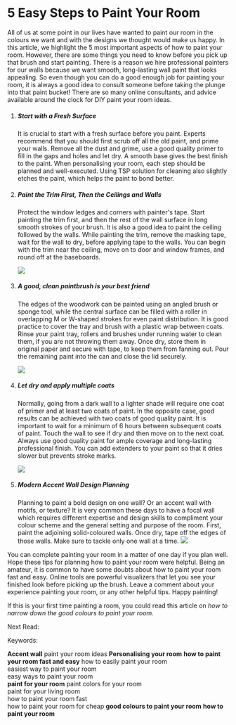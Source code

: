 #  5 Easy Steps to Paint Your Room	

All of us at some point in our lives have wanted to paint our room in the colours we want and with the designs we thought would make us happy. In this article, we highlight the 5 most important aspects of how to paint your room. However, there are some things you need to know before you pick up that brush and start painting. There is a reason we hire professional painters for our walls because we want smooth, long-lasting wall paint that looks appealing. So even though you can do a good enough job for painting your room, it is always a good idea to consult someone before taking the plunge into that paint bucket! There are so many online consultants, and advice available around the clock for DIY paint your room ideas.

 

1. ##### Start with a Fresh Surface

   It is crucial to start with a fresh surface before you paint. Experts recommend that you should first scrub off all the old paint, and prime your walls. Remove all the dust and grime, use a good quality primer to fill in the gaps and holes and let dry. A smooth base gives the best finish to the paint. When personalising your room, each step should be planned and well-executed. Using TSP solution for cleaning also slightly etches the paint, which helps the paint to bond better. 

2. ##### Paint the Trim First, Then the Ceilings and Walls

   Protect the window ledges and corners with painter's tape. Start painting the trim first, and then the rest of the wall surface in long smooth strokes of your brush. It is also a good idea to paint the ceiling followed by the walls. While painting the trim, remove the masking tape, wait for the wall to dry, before applying tape to the walls. You can begin with the trim near the ceiling, move on to door and window frames, and round off at the baseboards.

   

   ![](https://images.ctfassets.net/qjx9xgp99sha/4vokI6Su80ajkp5wJVSckW/87d6c767ecc6f0b08b353074bc9d5b8d/ChoosingTrimPaint_Whipped_Clare_Paint_1.jpg?fm=jpg&fl=progressive&w=2000) 

3. ##### A good, clean paintbrush is your best friend

   The edges of the woodwork can be painted using an angled brush or sponge tool, while the central surface can be filled with a roller in overlapping M or W-shaped strokes for even paint distribution. It is good practice to cover the tray and brush with a plastic wrap between coats. Rinse your paint tray, rollers and brushes under running water to clean them, if you are not throwing them away. Once dry, store them in original paper and secure with tape, to keep them from fanning out. Pour the remaining paint into the can and close the lid securely. 

   ![](https://m.kmstools.com/images/medium/A/AJ-TAIB0118_MED.jpg)

    

4. ##### Let dry and apply multiple coats

   Normally, going from a dark wall to a lighter shade will require one coat of primer and at least two coats of paint. In the opposite case, good results can be achieved with two coats of good quality paint. It is important to wait for a minimum of 6 hours between subsequent coats of paint. Touch the wall to see if dry and then move on to the next coat. Always use good quality paint for ample coverage and long-lasting professional finish. You can add extenders to your paint so that it dries slower but prevents stroke marks. 

   ![](https://dyj7luh3166cu.cloudfront.net/wp-content/uploads/sites/6/2016/10/Sweeping-strokes.jpg)

5. ##### Modern Accent Wall Design Planning

   Planning to paint a bold design on one wall? Or an accent wall with motifs, or texture? It is very common these days to have a focal wall which requires different expertise and design skills to compliment your colour scheme and the general setting and purpose of the room. First, paint the adjoining solid-coloured walls. Once dry, tape off the edges of those walls. Make sure to tackle only one wall at a time. ![](http://annewinch.com/wp-content/uploads/2018/11/apartment-clean-condominium-279719-1200x675.jpg)

You can complete painting your room in a matter of one day if you plan well. Hope these tips for planning how to paint your room were helpful. Being an amateur, it is common to have some doubts about how to paint your room fast and easy. Online tools are powerful visualizers that let you see your finished look before picking up the brush. Leave a comment about your experience painting your room, or any other helpful tips. Happy painting! 

If this is your first time painting a room, you could read this article on *how to narrow down the good colours to paint your room.* 

Next Read:

 

 

 

Keywords:

**Accent wall**
paint your room ideas
**Personalising your room** 
**how to paint your room fast and easy**
how to easily paint your room	 
easiest way to paint your room	 
easy ways to paint your room	 
**paint for your room**
paint colors for your room	 
paint for your living room	 
how to paint your room fast	 
how to paint your room for cheap
**good colours to paint your room**	
**how to paint your room**

 

 